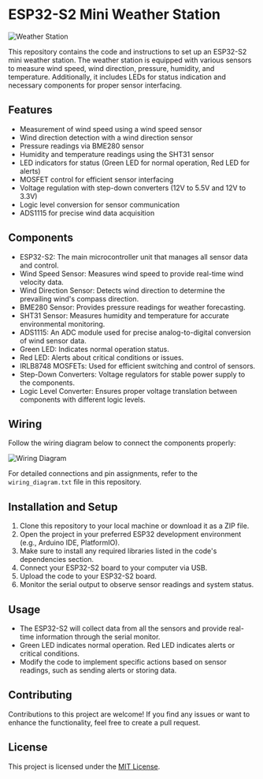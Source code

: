 # ESP32-S2 Mini Weather Station

![Weather Station](weather_station.jpg)

This repository contains the code and instructions to set up an ESP32-S2 mini weather station. The weather station is equipped with various sensors to measure wind speed, wind direction, pressure, humidity, and temperature. Additionally, it includes LEDs for status indication and necessary components for proper sensor interfacing.

## Features

- Measurement of wind speed using a wind speed sensor
- Wind direction detection with a wind direction sensor
- Pressure readings via BME280 sensor
- Humidity and temperature readings using the SHT31 sensor
- LED indicators for status (Green LED for normal operation, Red LED for alerts)
- MOSFET control for efficient sensor interfacing
- Voltage regulation with step-down converters (12V to 5.5V and 12V to 3.3V)
- Logic level conversion for sensor communication
- ADS1115 for precise wind data acquisition

## Components

- ESP32-S2: The main microcontroller unit that manages all sensor data and control.
- Wind Speed Sensor: Measures wind speed to provide real-time wind velocity data.
- Wind Direction Sensor: Detects wind direction to determine the prevailing wind's compass direction.
- BME280 Sensor: Provides pressure readings for weather forecasting.
- SHT31 Sensor: Measures humidity and temperature for accurate environmental monitoring.
- ADS1115: An ADC module used for precise analog-to-digital conversion of wind sensor data.
- Green LED: Indicates normal operation status.
- Red LED: Alerts about critical conditions or issues.
- IRLB8748 MOSFETs: Used for efficient switching and control of sensors.
- Step-Down Converters: Voltage regulators for stable power supply to the components.
- Logic Level Converter: Ensures proper voltage translation between components with different logic levels.

## Wiring

Follow the wiring diagram below to connect the components properly:

![Wiring Diagram](wiring_diagram.jpg)

For detailed connections and pin assignments, refer to the `wiring_diagram.txt` file in this repository.

## Installation and Setup

1. Clone this repository to your local machine or download it as a ZIP file.
2. Open the project in your preferred ESP32 development environment (e.g., Arduino IDE, PlatformIO).
3. Make sure to install any required libraries listed in the code's dependencies section.
4. Connect your ESP32-S2 board to your computer via USB.
5. Upload the code to your ESP32-S2 board.
6. Monitor the serial output to observe sensor readings and system status.

## Usage

- The ESP32-S2 will collect data from all the sensors and provide real-time information through the serial monitor.
- Green LED indicates normal operation. Red LED indicates alerts or critical conditions.
- Modify the code to implement specific actions based on sensor readings, such as sending alerts or storing data.

## Contributing

Contributions to this project are welcome! If you find any issues or want to enhance the functionality, feel free to create a pull request.

## License

This project is licensed under the [MIT License](LICENSE).
